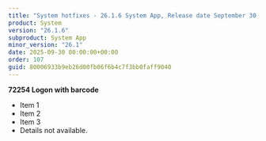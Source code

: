 ```yaml
---
title: "System hotfixes - 26.1.6 System App, Release date September 30, 2025 - Hotfixes"
product: System
version: "26.1.6"
subproduct: System App
minor_version: "26.1"
date: 2025-09-30 00:00:00+00:00
order: 107
guid: 80006933b9eb26d00fb06f6b4c7f3bb0faff9040
---
```


**72254 Logon with barcode**- Item 1- Item 2- Item 3- Details not available.
